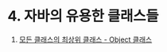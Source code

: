 #  4. 자바의 유용한 클래스들

01. [모든 클래스의 최상위 클래스 - Object 클래스](https://gitlab.com/easyspubjava/javacoursework/-/blob/master/Chapter4/4-01/README.md)
